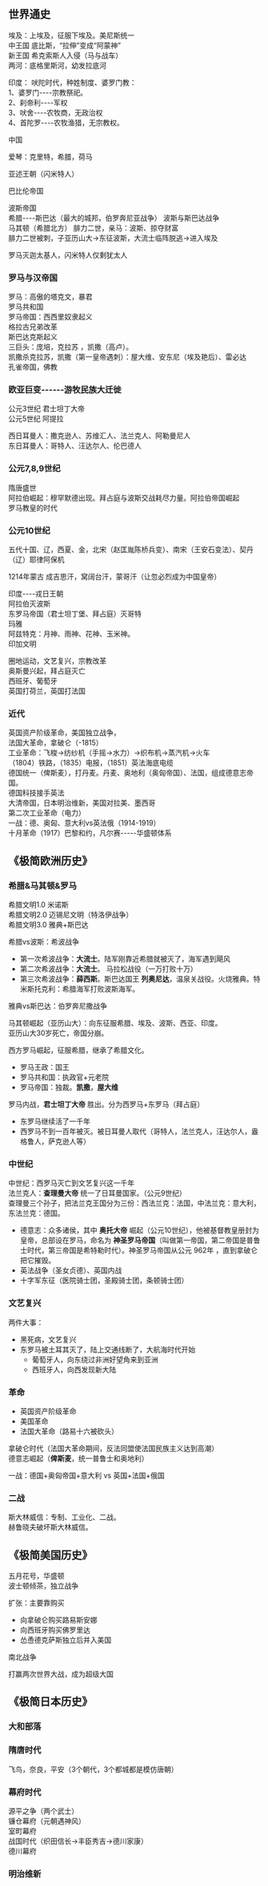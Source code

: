 

## 世界通史
埃及：上埃及，征服下埃及。美尼斯统一  
中王国   底比斯，“拉伸”变成“阿蒙神”  
      新王国    希克索斯人入侵（马与战车）  
两河：底格里斯河，幼发拉底河  


印度： 吠陀时代，种姓制度、婆罗门教：  
1、婆罗门----宗教祭祀。  
2、刹帝利----军权  
3、吠舍----农牧商，无政治权  
4、首陀罗----农牧渔猎，无宗教权。  


中国  

爱琴：克里特，希腊，荷马  

亚述王朝（闪米特人）  

巴比伦帝国  

波斯帝国  
希腊----斯巴达（最大的城邦，伯罗奔尼亚战争）  波斯与斯巴达战争    
马其顿（希腊北方）  腓力二世，亲马：波斯、掠夺财富  
腓力二世被刺，子亚历山大→东征波斯，大流士临阵脱逃→进入埃及  

罗马灭迦太基人，闪米特人仅剩犹太人   

### 罗马与汉帝国
罗马：高傲的塔克文，暴君  
罗马共和国  
罗马帝国：西西里奴隶起义  
格拉古兄弟改革  
斯巴达克斯起义  
三巨头：庞培，克拉苏 ，凯撒（高卢）。  
凯撒杀克拉苏，凯撒（第一皇帝遇刺）：屋大维、安东尼（埃及艳后）、雷必达  
孔雀帝国，佛教  

### 欧亚巨变------游牧民族大迁徙
公元3世纪  君士坦丁大帝   
公元5世纪 阿提拉  

西日耳曼人：撒克逊人、苏维汇人、法兰克人、阿勒曼尼人  
东日耳曼人：哥特人、汪达尔人、伦巴德人  
### 公元7,8,9世纪
隋唐盛世  
阿拉伯崛起：穆罕默德出现。拜占庭与波斯交战耗尽力量。阿拉伯帝国崛起  
罗马教皇的时代  
### 公元10世纪

五代十国、辽，西夏、金，北宋（赵匡胤陈桥兵变）、南宋（王安石变法）、契丹（辽）耶律阿保机

1214年蒙古 成吉思汗，窝阔台汗，蒙哥汗（让忽必烈成为中国皇帝）

印度----戎日王朝  
阿拉伯灭波斯  
东罗马帝国（君士坦丁堡、拜占庭）灭哥特  
玛雅  
阿兹特克：月神、雨神、花神、玉米神。  
印加文明  

圈地运动，文艺复兴，宗教改革  
奥斯曼兴起，拜占庭灭亡  
西班牙、葡萄牙  
英国打荷兰，英国打法国  
### 近代
英国资产阶级革命，美国独立战争，  
法国大革命，拿破仑（-1815）  
工业革命：飞梭→纺纱机（手摇→水力）→织布机→蒸汽机→火车  
（1804）铁路，（1835）电报，（1851）英法海底电缆  
德国统一（俾斯麦），打丹麦。丹麦、奥地利（奥匈帝国）、法国，组成德意志帝国。  
德国科技接手英法    
大清帝国，日本明治维新，美国对拉美、墨西哥  
第二次工业革命（电力）  
一战：德、奥匈、意大利vs英法俄（1914-1919）  
十月革命（1917）巴黎和约，凡尔赛-----华盛顿体系  

## 《极简欧洲历史》

### 希腊&马其顿&罗马
希腊文明1.0 米诺斯  
希腊文明2.0 迈锡尼文明（特洛伊战争）  
希腊文明3.0 雅典+斯巴达  

希腊vs波斯：希波战争  
- 第一次希波战争：**大流士**。陆军刚靠近希腊就被灭了，海军遇到飓风
- 第二次希波战争：**大流士**。 马拉松战役（一万打败十万）
- 第三次希波战争：**薛西斯**。斯巴达国王 **列奥尼达**，温泉关战役。火烧雅典。特米斯托克利：希腊海军打败波斯海军。

雅典vs斯巴达：伯罗奔尼撒战争  

马其顿崛起（亚历山大）：向东征服希腊、埃及、波斯、西亚、印度。  
亚历山大30岁死亡，帝国分崩。  

西方罗马崛起，征服希腊，继承了希腊文化。  
- 罗马王政：国王
- 罗马共和国：执政官+元老院
- 罗马帝国：独裁。**凯撒**，**屋大维**

罗马内战，**君士坦丁大帝** 胜出。分为西罗马+东罗马（拜占庭）  
- 东罗马继续活了一千年
- 西罗马不到一百年被灭。被日耳曼人取代（哥特人，法兰克人，汪达尔人，盎格鲁人，萨克逊人等）

### 中世纪
中世纪：西罗马灭亡到文艺复兴这一千年  
法兰克人：**查理曼大帝**  统一了日耳曼国家。（公元9世纪）  
查理曼三个孙子，把法兰克王国分为三份：西法兰克：法国，中法兰克：意大利，东法兰克：德国。  

- 德意志：众多诸侯，其中 **奥托大帝** 崛起（公元10世纪），他被基督教皇册封为皇帝，总部设在罗马，命名为 **神圣罗马帝国**（叫做第一帝国，第二帝国是普鲁士时代，第三帝国是希特勒时代）。神圣罗马帝国从公元 962年 ，直到拿破仑把它摧毁。  
- 英法战争（圣女贞德）、英国内战  
- 十字军东征（医院骑士团，圣殿骑士团，条顿骑士团）

### 文艺复兴
两件大事：
- 黑死病，文艺复兴
- 东罗马被土耳其灭了，陆上交通线断了，大航海时代开始
    - 葡萄牙人，向东绕过非洲好望角来到亚洲
    - 西班牙人，向西发现新大陆

### 革命
- 英国资产阶级革命
- 美国革命
- 法国大革命（路易十六被砍头）

拿破仑时代（法国大革命期间，反法同盟使法国民族主义达到高潮）  
德意志崛起（**俾斯麦**，统一普鲁士和奥地利）  

一战：德国+奥匈帝国+意大利 vs 英国+法国+俄国

### 二战
斯大林威信：专制、工业化、二战。  
赫鲁晓夫破坏斯大林威信。  

## 《极简美国历史》
五月花号，华盛顿  
波士顿倾茶，独立战争  

扩张：主要靠购买
- 向拿破仑购买路易斯安娜
- 向西班牙购买佛罗里达
- 怂恿德克萨斯独立后并入美国


南北战争  


打赢两次世界大战，成为超级大国

## 《极简日本历史》
### 大和部落
### 隋唐时代
飞鸟，奈良，平安（3个朝代，3个都城都是模仿唐朝）
### 幕府时代
源平之争（两个武士）  
镰仓幕府（元朝遇神风）  
室町幕府  
战国时代（织田信长->丰臣秀吉->德川家康）  
德川幕府
### 明治维新
